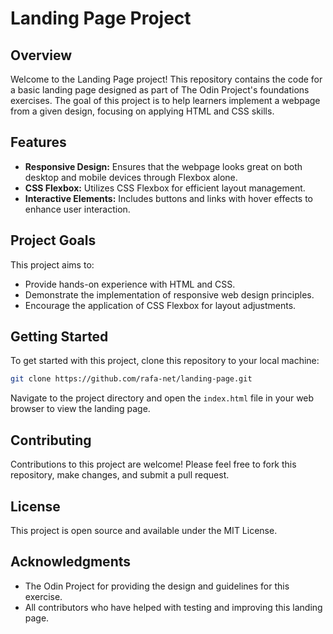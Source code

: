 # Landing Page Project

## Overview
Welcome to the Landing Page project! This repository contains the code for a basic landing page designed as part of The Odin Project's foundations exercises. The goal of this project is to help learners implement a webpage from a given design, focusing on applying HTML and CSS skills.

## Features
- **Responsive Design:** Ensures that the webpage looks great on both desktop and mobile devices through Flexbox alone.
- **CSS Flexbox:** Utilizes CSS Flexbox for efficient layout management.
- **Interactive Elements:** Includes buttons and links with hover effects to enhance user interaction.

## Project Goals
This project aims to:
- Provide hands-on experience with HTML and CSS.
- Demonstrate the implementation of responsive web design principles.
- Encourage the application of CSS Flexbox for layout adjustments.

## Getting Started
To get started with this project, clone this repository to your local machine:
```bash
git clone https://github.com/rafa-net/landing-page.git
```
Navigate to the project directory and open the `index.html` file in your web browser to view the landing page.

## Contributing
Contributions to this project are welcome! Please feel free to fork this repository, make changes, and submit a pull request.

## License
This project is open source and available under the MIT License.

## Acknowledgments
- The Odin Project for providing the design and guidelines for this exercise.
- All contributors who have helped with testing and improving this landing page.
